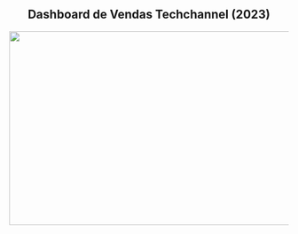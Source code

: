 <h2 align="center">  Dashboard de Vendas Techchannel (2023) </h2>

<div align="right">
  <img width = '600' height = '350' src="https://github.com/EduardoSymph/Techchannel-Dashboard/assets/134222436/7726ea59-557b-4362-9b98-de28b32e4f2c" />
</div>




